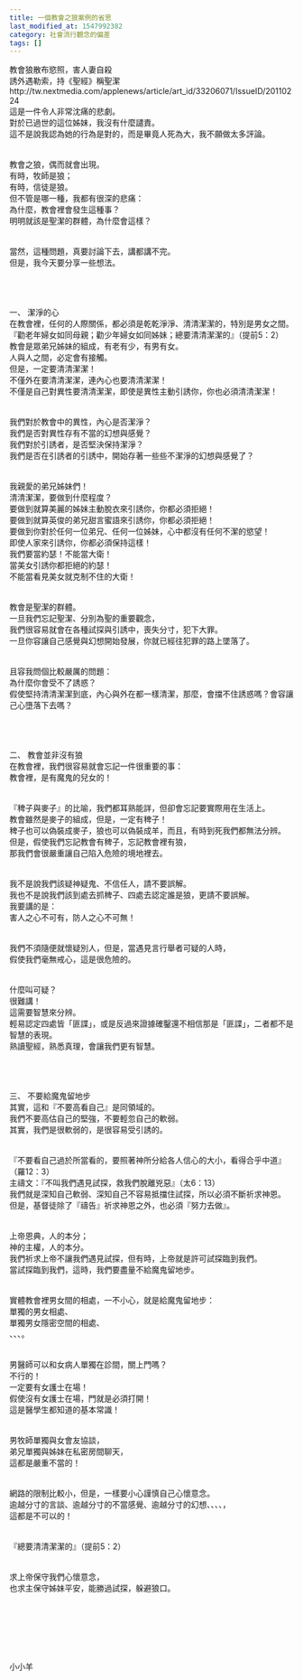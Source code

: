 ```yaml
---
title: 一個教會之狼案例的省思
last_modified_at: 1547992382
category: 社會流行觀念的偏差
tags: []
---
```


<p>教會狼散布慾照，害人妻自殺<br/>誘外遇勒索，持《聖經》稱聖潔 <br/>http://tw.nextmedia.com/applenews/article/art_id/33206071/IssueID/20110224<br/><!--more-->這是一件令人非常沈痛的悲劇。<br/>對於已過世的這位姊妹，我沒有什麼譴責。<br/>這不是說我認為她的行為是對的，而是畢竟人死為大，我不願做太多評論。<br/><br/><br/>教會之狼，偶而就會出現。<br/>有時，牧師是狼；<br/>有時，信徒是狼。<br/>但不管是哪一種，我都有很深的悲痛：<br/>為什麼，教會裡會發生這種事？<br/>明明就該是聖潔的群體，為什麼會這樣？<br/><br/><br/>當然，這種問題，真要討論下去，講都講不完。<br/>但是，我今天要分享一些想法。<br/><br/><br/><br/><br/>一、	潔淨的心<br/>在教會裡，任何的人際關係，都必須是乾乾淨淨、清清潔潔的，特別是男女之間。<br/>『勸老年婦女如同母親；勸少年婦女如同姊妹；總要清清潔潔的』（提前5：2）<br/>教會是眾弟兄姊妹的組成，有老有少，有男有女。<br/>人與人之間，必定會有接觸。<br/>但是，一定要清清潔潔！<br/>不僅外在要清清潔潔，連內心也要清清潔潔！<br/>不僅是自己對異性要清清潔潔，即使是異性主動引誘你，你也必須清清潔潔！<br/><br/><br/>我們對於教會中的異性，內心是否潔淨？<br/>我們是否對異性存有不當的幻想與感覺？<br/>我們對於引誘者，是否堅決保持潔淨？<br/>我們是否在引誘者的引誘中，開始存著一些些不潔淨的幻想與感覺了？<br/><br/><br/>我親愛的弟兄姊妹們！<br/>清清潔潔，要做到什麼程度？<br/>要做到就算美麗的姊妹主動脫衣來引誘你，你都必須拒絕！<br/>要做到就算英俊的弟兄甜言蜜語來引誘你，你都必須拒絕！<br/>要做到你對於任何一位弟兄、任何一位姊妹，心中都沒有任何不潔的慾望！<br/>即使人家來引誘你，你都必須保持這樣！<br/>我們要當約瑟！不能當大衛！<br/>當美女引誘你都拒絕的約瑟！<br/>不能當看見美女就克制不住的大衛！<br/><br/><br/>教會是聖潔的群體。<br/>一旦我們忘記聖潔、分別為聖的重要觀念，<br/>我們很容易就會在各種試探與引誘中，喪失分寸，犯下大罪。<br/>一旦你容讓自己感覺與幻想開始發展，你就已經往犯罪的路上墜落了。<br/><br/><br/>且容我問個比較嚴厲的問題：<br/>為什麼你會受不了誘惑？<br/>假使堅持清清潔潔到底，內心與外在都一樣清潔，那麼，會擋不住誘惑嗎？會容讓己心墮落下去嗎？<br/><br/><br/><br/><br/>二、	教會並非沒有狼<br/>在教會裡，我們很容易就會忘記一件很重要的事：<br/>教會裡，是有魔鬼的兒女的！<br/><br/><br/>『稗子與麥子』的比喻，我們都耳熟能詳，但卻會忘記要實際用在生活上。<br/>教會雖然是麥子的組成，但是，一定有稗子！<br/>稗子也可以偽裝成麥子，狼也可以偽裝成羊，而且，有時到死我們都無法分辨。<br/>但是，假使我們忘記教會有稗子，忘記教會裡有狼，<br/>那我們會很嚴重讓自己陷入危險的境地裡去。<br/><br/><br/>我不是說我們該疑神疑鬼、不信任人，請不要誤解。<br/>我也不是說我們該到處去抓稗子、四處去認定誰是狼，更請不要誤解。<br/>我要講的是：<br/>害人之心不可有，防人之心不可無！<br/><br/><br/>我們不須隨便就懷疑別人，但是，當遇見言行舉者可疑的人時，<br/>假使我們毫無戒心，這是很危險的。<br/><br/><br/>什麼叫可疑？<br/>很難講！<br/>這需要智慧來分辨。<br/>輕易認定四處皆「匪諜」，或是反過來證據確鑿還不相信那是「匪諜」，二者都不是智慧的表現。<br/>熟讀聖經，熟悉真理，會讓我們更有智慧。<br/><br/><br/><br/><br/>三、	不要給魔鬼留地步<br/>其實，這和『不要高看自己』是同領域的。<br/>我們不要高估自己的堅強，不要輕忽自己的軟弱。<br/>其實，我們是很軟弱的，是很容易受引誘的。<br/><br/><br/>『不要看自己過於所當看的，要照著神所分給各人信心的大小，看得合乎中道』（羅12：3）<br/>主禱文：『不叫我們遇見試探，救我們脫離兇惡』（太6：13）<br/>我們就是深知自己軟弱、深知自己不容易抵擋住試探，所以必須不斷祈求神恩。<br/>但是，基督徒除了『禱告』祈求神恩之外，也必須『努力去做』。<br/><br/><br/>上帝恩典，人的本分；<br/>神的主權，人的本分。<br/>我們祈求上帝不讓我們遇見試探，但有時，上帝就是許可試探臨到我們。<br/>當試探臨到我們，這時，我們要盡量不給魔鬼留地步。<br/><br/><br/>實體教會裡男女間的相處，一不小心，就是給魔鬼留地步：<br/>單獨的男女相處、<br/>單獨男女隱密空間的相處、<br/>、、、。<br/><br/><br/>男醫師可以和女病人單獨在診間，關上門嗎？<br/>不行的！<br/>一定要有女護士在場！<br/>假使沒有女護士在場，門就是必須打開！<br/>這是醫學生都知道的基本常識！<br/><br/><br/>男牧師單獨與女會友協談，<br/>弟兄單獨與姊妹在私密房間聊天，<br/>這都是嚴重不當的！<br/><br/><br/>網路的限制比較小，但是，一樣要小心謹慎自己心懷意念。<br/>逾越分寸的言談、逾越分寸的不當感覺、逾越分寸的幻想、、、、，<br/>這都是不可以的！<br/><br/><br/>『總要清清潔潔的』（提前5：2）<br/><br/><br/>求上帝保守我們心懷意念，<br/>也求主保守姊妹平安，能勝過試探，躲避狼口。<br/><br/><br/><br/><br/><br/><br/><br/>小小羊</p>